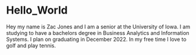 # Hello_World

Hey my name is Zac Jones and I am a senior at the University of Iowa. I am studying to have a bachelors degree in Business Analytics and Information Systems. I plan on graduating in December 2022. In my free time I love to golf and play tennis.
